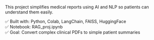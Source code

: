 This project simplifies medical reports using AI and NLP so patients can understand them easily.

✅ Built with: Python, Colab, LangChain, FAISS, HuggingFace  
✅ Notebook: RAG_proj.ipynb  
✅ Goal: Convert complex clinical PDFs to simple patient summaries
